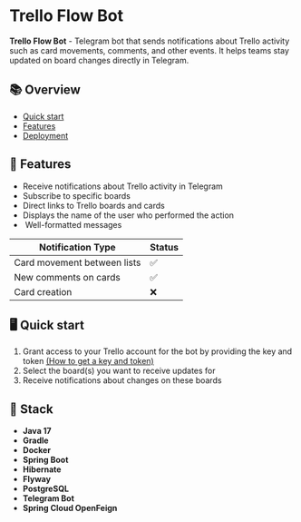 # Trello Flow Bot

**Trello Flow Bot** - Telegram bot that sends notifications about Trello activity such as card movements, comments,
and other events. It helps teams stay updated on board changes directly in Telegram.

## 📚 Overview

- [Quick start](#-quick-start)
- [Features](#-features)
- [Deployment](.github/docs/DEPLOYMENT.md)

## 🚀 Features

- Receive notifications about Trello activity in Telegram
- Subscribe to specific boards
- Direct links to Trello boards and cards
- Displays the name of the user who performed the action
- ️ Well-formatted messages

| Notification Type           | Status |
|-----------------------------|--------|
| Card movement between lists | ✅      |
| New comments on cards       | ✅      |
| Card creation               | ❌      |

## 🖥️ Quick start

1. Grant access to your Trello account for the bot by providing the key and
   token [(How to get a key and token)](https://telegra.ph/How-to-get-a-key-and-a-token-from-Trello-05-04)
2. Select the board(s) you want to receive updates for
3. Receive notifications about changes on these boards

## 🧱 Stack

- **Java 17**
- **Gradle**
- **Docker**
- **Spring Boot**
- **Hibernate**
- **Flyway**
- **PostgreSQL**
- **Telegram Bot**
- **Spring Cloud OpenFeign**